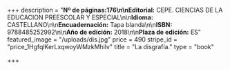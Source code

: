 +++
description = "**Nº de páginas:**176\n\n**Editorial:** CEPE. CIENCIAS DE LA EDUCACION PREESCOLAR Y ESPECIAL\n\n**Idioma:** CASTELLANO\n\n**Encuadernación:** Tapa blanda\n\n**ISBN:** 9788485252992\n\n**Año de edición:** 2018\n\n**Plaza de edición:** ES"
featured_image = "/uploads/dis.jpg"
price = 490
stripe_id = "price_1HgfqlKerLxqwoyWMzkMhilv"
title = "La disgrafía."
type = "book"

+++
